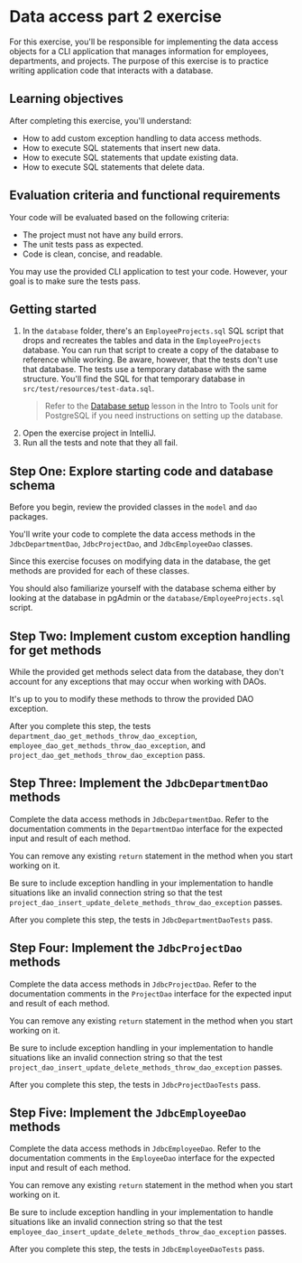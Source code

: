 # Data access part 2 exercise

For this exercise, you'll be responsible for implementing the data access objects for a CLI application that manages information for employees, departments, and projects. The purpose of this exercise is to practice writing application code that interacts with a database.

## Learning objectives

After completing this exercise, you'll understand:

* How to add custom exception handling to data access methods.
* How to execute SQL statements that insert new data.
* How to execute SQL statements that update existing data. 
* How to execute SQL statements that delete data.

## Evaluation criteria and functional requirements

Your code will be evaluated based on the following criteria:

* The project must not have any build errors.
* The unit tests pass as expected.
* Code is clean, concise, and readable.

You may use the provided CLI application to test your code. However, your goal is to make sure the tests pass.

## Getting started

1. In the `database` folder, there's an `EmployeeProjects.sql` SQL script that drops and recreates the tables and data in the `EmployeeProjects` database. You can run that script to create a copy of the database to reference while working. Be aware, however, that the tests don't use that database. The tests use a temporary database with the same structure. You'll find the SQL for that temporary database in `src/test/resources/test-data.sql`.
    > Refer to the [Database setup](https://lms.techelevator.com/content_link/gitlab.com/te-curriculum/intro-to-tools-lms/postgresql/03-database-setup.md) lesson in the Intro to Tools unit for PostgreSQL if you need instructions on setting up the database.
2. Open the exercise project in IntelliJ.
3. Run all the tests and note that they all fail.

## Step One: Explore starting code and database schema

Before you begin, review the provided classes in the `model` and `dao` packages.

You'll write your code to complete the data access methods in the `JdbcDepartmentDao`, `JdbcProjectDao`, and `JdbcEmployeeDao` classes.

Since this exercise focuses on modifying data in the database, the get methods are provided for each of these classes.

You should also familiarize yourself with the database schema either by looking at the database in pgAdmin or the `database/EmployeeProjects.sql` script.

## Step Two: Implement custom exception handling for get methods

While the provided get methods select data from the database, they don't account for any exceptions that may occur when working with DAOs. 

It's up to you to modify these methods to throw the provided DAO exception. 

After you complete this step, the tests `department_dao_get_methods_throw_dao_exception`, `employee_dao_get_methods_throw_dao_exception`, and `project_dao_get_methods_throw_dao_exception` pass.

## Step Three: Implement the `JdbcDepartmentDao` methods

Complete the data access methods in `JdbcDepartmentDao`. Refer to the documentation comments in the `DepartmentDao` interface for the expected input and result of each method.

You can remove any existing `return` statement in the method when you start working on it.

Be sure to include exception handling in your implementation to handle situations like an invalid connection string so that the test `project_dao_insert_update_delete_methods_throw_dao_exception` passes.

After you complete this step, the tests in `JdbcDepartmentDaoTests` pass.

## Step Four: Implement the `JdbcProjectDao` methods

Complete the data access methods in `JdbcProjectDao`. Refer to the documentation comments in the `ProjectDao` interface for the expected input and result of each method.

You can remove any existing `return` statement in the method when you start working on it.

Be sure to include exception handling in your implementation to handle situations like an invalid connection string so that the test `project_dao_insert_update_delete_methods_throw_dao_exception` passes.

After you complete this step, the tests in `JdbcProjectDaoTests` pass.

## Step Five: Implement the `JdbcEmployeeDao` methods

Complete the data access methods in `JdbcEmployeeDao`. Refer to the documentation comments in the `EmployeeDao` interface for the expected input and result of each method.

You can remove any existing `return` statement in the method when you start working on it.

Be sure to include exception handling in your implementation to handle situations like an invalid connection string so that the test `employee_dao_insert_update_delete_methods_throw_dao_exception` passes.

After you complete this step, the tests in `JdbcEmployeeDaoTests` pass.
